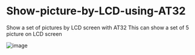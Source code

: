 # Show-picture-by-LCD-using-AT32
Show a set of pictures by LCD screen with AT32
This can show a set of 5 picture on LCD screen

![image](https://github.com/thientam123698745/Show-picture-by-LCD-using-AT32/assets/83760453/e1aa290d-7aa8-47b3-bf3a-40c8ad5c2f4d)

